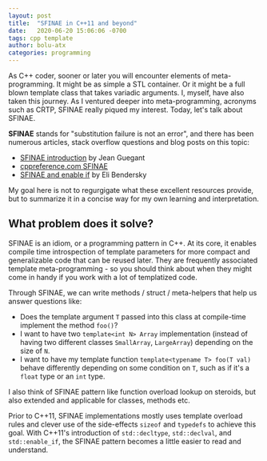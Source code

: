 ```yaml
---
layout: post
title:  "SFINAE in C++11 and beyond"
date:   2020-06-20 15:06:06 -0700
tags: cpp template
author: bolu-atx
categories: programming
---
```


As C++ coder, sooner or later you will encounter elements of meta-programming. 
It might be as simple a STL container. Or it might be a full blown template class that takes variadic arguments.
I, myself, have also taken this journey. As I ventured deeper into meta-programming, acronyms such as CRTP, SFINAE really piqued my interest. Today, let's talk about SFINAE.

**SFINAE** stands for "substitution failure is not an error", and there has been numerous articles, stack overflow questions and blog posts on this topic:

- [SFINAE introduction](https://jguegant.github.io/blogs/tech/sfinae-introduction.html) by Jean Guegant
- [cppreference.com SFINAE](https://en.cppreference.com/w/cpp/language/sfinae)
- [SFINAE and enable if](https://eli.thegreenplace.net/2014/sfinae-and-enable_if/) by Eli Bendersky

My goal here is not to regurgigate what these excellent resources provide, but to summarize it in a concise way for my own learning and interpretation.

## What problem does it solve?

SFINAE is an idiom, or a programming pattern in C++. At its core, it enables compile time introspection of template parameters for more compact and generalizable code that can be reused later. They are frequently associated template meta-programming - so you should think about when they might come in handy if you work with a lot of templatized code.

Through SFINAE, we can write methods / struct / meta-helpers that help us answer questions like:
- Does the template argument `T` passed into this class at compile-time implement the method `foo()`?
- I want to have two `template<int N> Array` implementation (instead of having two different classes `SmallArray`, `LargeArray`) depending on the size of `N`.
- I want to have my template function `template<typename T> foo(T val)` behave differently depending on some condition on `T`, such as if it's a `float` type or an `int` type.

I also think of SFINAE pattern like function overload lookup on steroids, but also extended and applicable for classes, methods etc.

Prior to C++11, SFINAE implementations mostly uses template overload rules and clever use of the side-effects `sizeof` and `typedefs` to achieve this goal. With C++11's introduction of `std::decltype`, `std::declval`, and `std::enable_if`, the SFINAE pattern becomes a little easier to read and understand.

